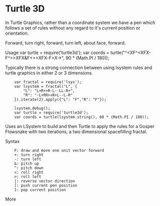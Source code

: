 Turtle 3D
========

In Turtle Graphics, rather than a coordinate system we have a pen which follows a set of rules without any regard to it's current position or orientation.

Forward, turn right, forward, turn left, about face, forward.


Usage
        var turtle = require('turtle3d');
        var coords = turtle("^<XF^<XFX-F^>>XFX&F+>>XFX-F>X->", 90 * (Math.PI / 180));

Typically there is a strong connection between using lsystem rules and turtle graphics in either 2 or 3 dimensions.

        var fractal = require('lsys');
        var lsystem = fractal("L", {
            "L": "L+R++R-L--LL-R+", 
            "R": "-L+RR++R+L--L-R"
        }).iterate(2).apply({"L": "F","R": "F"}); 
        
        lsystem.debug();
        var turtle = require('turtle3d');
        var coords = turtle(lsystem.string(), 60 * (Math.PI / 180));
        
Uses an LSystem to build and then Turtle to apply the rules for a Gosper Flowsnake with two iterations, a two dimensional spacefilling fractal.

Syntax
        
        F: draw and move one unit vector forward
        +: turn right
        -: turn left
        &: pitch up
        ^: pitch down
        <: roll right
        >: roll left
        |: reverse vector direction
        [: push current pen position
        ]: pop current position

More
